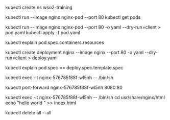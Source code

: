 kubectl create ns wso2-training

kubectl run --image nginx nginx-pod --port 80
kubectl get pods

kubectl run --image nginx nginx-pod --port 80 -o yaml --dry-run=client > pod.yaml
kubectl apply -f pod.yaml

kubectl explain pod.spec.containers.resources

kubectl create deployment nginx --image nginx --port 80 -o yaml --dry-run=client > deploy.yaml

kubectl explain pod.spec == deploy.spec.template.spec

kubectl exec -it nginx-576785f88f-wl5nh -- /bin/sh

kubectl port-forward nginx-576785f88f-wl5nh 8080:80

kubectl exec -it nginx-576785f88f-wl5nh -- /bin/sh
cd usr/share/nginx/html
echo "hello world " >> index.html

kubectl delete all --all
